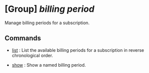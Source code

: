 # [Group] _billing period_

Manage billing periods for a subscription.

## Commands

- [list](/Commands/billing/period/_list.md)
: List the available billing periods for a subscription in reverse chronological order.

- [show](/Commands/billing/period/_show.md)
: Show a named billing period.
